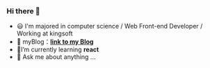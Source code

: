 ### Hi there 👋
- :smiley: I'm majored in computer science / Web Front-end Developer / Working at kingsoft
- 🌱 myBlog：__[link to my Blog](https://x-x.netlify.app)__
- :triangular_flag_on_post:I’m currently learning __react__
- 💬 Ask me about anything ...

